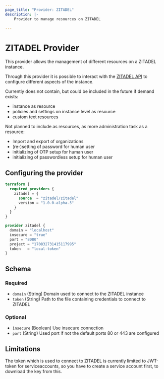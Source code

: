 ```yaml
---
page_title: "Provider: ZITADEL"
description: |-
    Provider to manage resources on ZITADEL

---
```


# ZITADEL Provider

This provider allows the management of different resources on a ZITADEL instance.

Through this provider it is possible to interact with the [ZITADEL API](https://docs.zitadel.com/docs/apis/introduction) to configure different aspects of the instance.

Currently does not contain, but could be included in the future if demand exists:

- instance as resource
- policies and settings on instance level as resource
- custom text resources

Not planned to include as resources, as more administration task as a resource:

- Import and export of organizations
- (re-)setting of password for human user
- initializing of OTP setup for human user
- initializing of passwordless setup for human user

## Configuring the provider

```terraform
terraform {
  required_providers {
    zitadel = {
      source  = "zitadel/zitadel"
      version = "1.0.0-alpha.5"
    }
  }
}

provider zitadel {
  domain = "localhost"
  insecure = "true"
  port = "8080"
  project = "170832731415117995"
  token   = "local-token"
}
```

<!-- schema generated by tfplugindocs -->
## Schema

### Required

- `domain` (String) Domain used to connect to the ZITADEL instance
- `token` (String) Path to the file containing credentials to connect to ZITADEL

### Optional

- `insecure` (Boolean) Use insecure connection
- `port` (String) Used port if not the default ports 80 or 443 are configured

## Limitations

The token which is used to connect to ZITADEL is currently limited to JWT-token for serviceaccounts, so you have to create a service account first, to download the key from this.